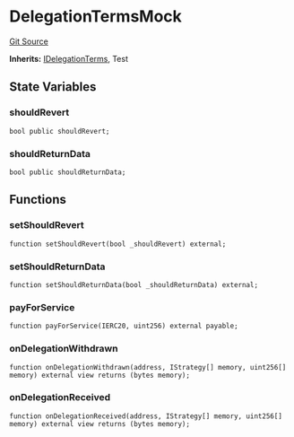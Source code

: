 # DelegationTermsMock
[Git Source](https://github.com/Sabnock01/eigenlayer-contracts/blob/fa80db0202cf74fb2bae3ffc6aa6db988074a698/src/test/mocks/DelegationTermsMock.sol)

**Inherits:**
[IDelegationTerms](/docs/docgen/src/src/contracts/interfaces/IDelegationTerms.sol/interface.IDelegationTerms.md), Test


## State Variables
### shouldRevert

```solidity
bool public shouldRevert;
```


### shouldReturnData

```solidity
bool public shouldReturnData;
```


## Functions
### setShouldRevert


```solidity
function setShouldRevert(bool _shouldRevert) external;
```

### setShouldReturnData


```solidity
function setShouldReturnData(bool _shouldReturnData) external;
```

### payForService


```solidity
function payForService(IERC20, uint256) external payable;
```

### onDelegationWithdrawn


```solidity
function onDelegationWithdrawn(address, IStrategy[] memory, uint256[] memory) external view returns (bytes memory);
```

### onDelegationReceived


```solidity
function onDelegationReceived(address, IStrategy[] memory, uint256[] memory) external view returns (bytes memory);
```

